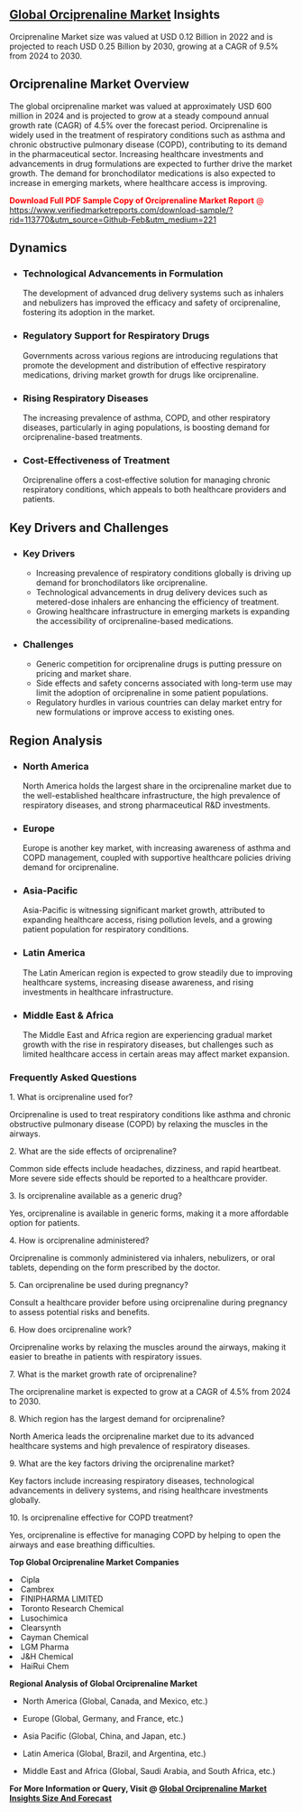 <h2><a href="https://www.verifiedmarketreports.com/download-sample/?rid=113770&amp;utm_source=Github&amp;utm_medium=221" target="_blank">Global Orciprenaline Market</a> Insights</h2><p>Orciprenaline Market size was valued at USD 0.12 Billion in 2022 and is projected to reach USD 0.25 Billion by 2030, growing at a CAGR of 9.5% from 2024 to 2030.</p><p> <h2>Orciprenaline Market Overview</h2> <p>The global orciprenaline market was valued at approximately USD 600 million in 2024 and is projected to grow at a steady compound annual growth rate (CAGR) of 4.5% over the forecast period. Orciprenaline is widely used in the treatment of respiratory conditions such as asthma and chronic obstructive pulmonary disease (COPD), contributing to its demand in the pharmaceutical sector. Increasing healthcare investments and advancements in drug formulations are expected to further drive the market growth. The demand for bronchodilator medications is also expected to increase in emerging markets, where healthcare access is improving.</p> <p><p><span class=""><span style="color: #ff0000;"><strong>Download Full PDF Sample Copy of Orciprenaline Market Report</strong> @ </span><a href="https://www.verifiedmarketreports.com/download-sample/?rid=113770&amp;utm_source=Github-Feb&amp;utm_medium=221" target="_blank">https://www.verifiedmarketreports.com/download-sample/?rid=113770&amp;utm_source=Github-Feb&amp;utm_medium=221</a></span></p></p> <h2>Dynamics</h2> <ul> <li><h3>Technological Advancements in Formulation</h3> The development of advanced drug delivery systems such as inhalers and nebulizers has improved the efficacy and safety of orciprenaline, fostering its adoption in the market. </li> <li><h3>Regulatory Support for Respiratory Drugs</h3> Governments across various regions are introducing regulations that promote the development and distribution of effective respiratory medications, driving market growth for drugs like orciprenaline. </li> <li><h3>Rising Respiratory Diseases</h3> The increasing prevalence of asthma, COPD, and other respiratory diseases, particularly in aging populations, is boosting demand for orciprenaline-based treatments. </li> <li><h3>Cost-Effectiveness of Treatment</h3> Orciprenaline offers a cost-effective solution for managing chronic respiratory conditions, which appeals to both healthcare providers and patients. </li> </ul> <h2>Key Drivers and Challenges</h2> <ul> <li><h3>Key Drivers</h3> <ul> <li>Increasing prevalence of respiratory conditions globally is driving up demand for bronchodilators like orciprenaline.</li> <li>Technological advancements in drug delivery devices such as metered-dose inhalers are enhancing the efficiency of treatment.</li> <li>Growing healthcare infrastructure in emerging markets is expanding the accessibility of orciprenaline-based medications.</li> </ul> </li> <li><h3>Challenges</h3> <ul> <li>Generic competition for orciprenaline drugs is putting pressure on pricing and market share.</li> <li>Side effects and safety concerns associated with long-term use may limit the adoption of orciprenaline in some patient populations.</li> <li>Regulatory hurdles in various countries can delay market entry for new formulations or improve access to existing ones.</li> </ul> </li> </ul> <h2>Region Analysis</h2> <ul> <li><h3>North America</h3> North America holds the largest share in the orciprenaline market due to the well-established healthcare infrastructure, the high prevalence of respiratory diseases, and strong pharmaceutical R&D investments. </li> <li><h3>Europe</h3> Europe is another key market, with increasing awareness of asthma and COPD management, coupled with supportive healthcare policies driving demand for orciprenaline. </li> <li><h3>Asia-Pacific</h3> Asia-Pacific is witnessing significant market growth, attributed to expanding healthcare access, rising pollution levels, and a growing patient population for respiratory conditions. </li> <li><h3>Latin America</h3> The Latin American region is expected to grow steadily due to improving healthcare systems, increasing disease awareness, and rising investments in healthcare infrastructure. </li> <li><h3>Middle East & Africa</h3> The Middle East and Africa region are experiencing gradual market growth with the rise in respiratory diseases, but challenges such as limited healthcare access in certain areas may affect market expansion. </li> </ul> <h3>Frequently Asked Questions</h3> <p>1. What is orciprenaline used for?</p> <p>Orciprenaline is used to treat respiratory conditions like asthma and chronic obstructive pulmonary disease (COPD) by relaxing the muscles in the airways.</p> <p>2. What are the side effects of orciprenaline?</p> <p>Common side effects include headaches, dizziness, and rapid heartbeat. More severe side effects should be reported to a healthcare provider.</p> <p>3. Is orciprenaline available as a generic drug?</p> <p>Yes, orciprenaline is available in generic forms, making it a more affordable option for patients.</p> <p>4. How is orciprenaline administered?</p> <p>Orciprenaline is commonly administered via inhalers, nebulizers, or oral tablets, depending on the form prescribed by the doctor.</p> <p>5. Can orciprenaline be used during pregnancy?</p> <p>Consult a healthcare provider before using orciprenaline during pregnancy to assess potential risks and benefits.</p> <p>6. How does orciprenaline work?</p> <p>Orciprenaline works by relaxing the muscles around the airways, making it easier to breathe in patients with respiratory issues.</p> <p>7. What is the market growth rate of orciprenaline?</p> <p>The orciprenaline market is expected to grow at a CAGR of 4.5% from 2024 to 2030.</p> <p>8. Which region has the largest demand for orciprenaline?</p> <p>North America leads the orciprenaline market due to its advanced healthcare systems and high prevalence of respiratory diseases.</p> <p>9. What are the key factors driving the orciprenaline market?</p> <p>Key factors include increasing respiratory diseases, technological advancements in delivery systems, and rising healthcare investments globally.</p> <p>10. Is orciprenaline effective for COPD treatment?</p> <p>Yes, orciprenaline is effective for managing COPD by helping to open the airways and ease breathing difficulties.</p> </p><p><strong>Top Global Orciprenaline Market Companies</strong></p><div data-test-id=""><p><li>Cipla</li><li> Cambrex</li><li> FINIPHARMA LIMITED</li><li> Toronto Research Chemical</li><li> Lusochimica</li><li> Clearsynth</li><li> Cayman Chemical</li><li> LGM Pharma</li><li> J&H Chemical</li><li> HaiRui Chem</li></p><div><strong>Regional Analysis of&nbsp;Global Orciprenaline Market</strong></div><ul><li dir="ltr"><p dir="ltr">North America&nbsp;(Global, Canada, and Mexico, etc.)</p></li><li dir="ltr"><p dir="ltr">Europe (Global, Germany, and France, etc.)</p></li><li dir="ltr"><p dir="ltr">Asia Pacific&nbsp;(Global, China, and Japan, etc.)</p></li><li dir="ltr"><p dir="ltr">Latin America&nbsp;(Global, Brazil, and Argentina, etc.)</p></li><li dir="ltr">Middle East and Africa&nbsp;(Global, Saudi Arabia, and South Africa, etc.)</li></ul><p><strong>For More Information or Query, Visit @&nbsp;</strong><strong><a href="https://www.verifiedmarketreports.com/product/global-orciprenaline-market-insights-forecast-to-2025/?utm_source=Github&amp;utm_medium=221" target="_blank">Global Orciprenaline Market Insights Size And Forecast</a></strong></p></div>
